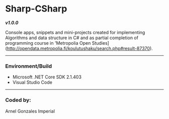# Sharp-CSharp

***v1.0.0***

Console apps, snippets and mini-projects created for implementing Algorithms and data structure in C# and as partial completion of programming course in 'Metropolia Open Studies](http://opendata.metropolia.fi/koulutushaku/search.php#result-87370).

---

### Environment/Build
* Microsoft .NET Core SDK 2.1.403
* Visual Studio Code
---

### Coded by:
Arnel Gonzales Imperial
